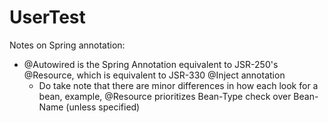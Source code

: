 # UserTest

Notes on Spring annotation:
- @Autowired is the Spring Annotation equivalent to JSR-250's @Resource, which is equivalent to JSR-330 @Inject annotation
  - Do take note that there are minor differences in how each look for a bean, example, @Resource prioritizes Bean-Type check over Bean-Name (unless specified)
